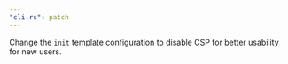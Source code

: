 ```yaml
---
"cli.rs": patch
---
```


Change the `init` template configuration to disable CSP for better usability for new users.
